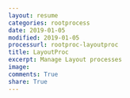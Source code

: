 ```yaml
---
layout: resume
categories: rootprocess
date: 2019-01-05
modified: 2019-01-05
processurl: rootproc-layoutproc
title: LayoutProc
excerpt: Manage Layout processes
image: 
comments: True
share: True
---
```

